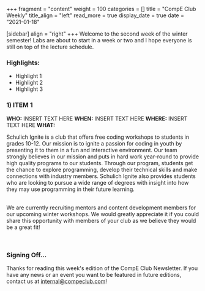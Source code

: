 +++
fragment = "content"
weight = 100
categories = []
title = "CompE Club Weekly"
title_align = "left"
read_more = true
display_date = true
date = "2021-01-18"

[sidebar]
align = "right"
+++
Welcome to the second week of the winter semester! Labs are about to start in a week or two and I hope everyone is still on top of the lecture schedule. 
<br/>

### Highlights:

* Highlight 1
* Highlight 2
* Highlight 3
  <br/>

### 1)  ITEM 1

<!--
Note, not all of these fields (who, what, etc.) are necessary.
Remove unnecessary fields. Remove this comment as well.
-->

**WHO:** INSERT TEXT HERE
**WHEN:**  INSERT TEXT HERE
**WHERE:** INSERT TEXT HERE
**WHAT:** <!--StartFragment-->

Schulich Ignite is a club that offers free coding workshops to students in grades 10-12. Our mission is to ignite a passion for coding in youth by presenting it to them in a fun and interactive environment. Our team strongly believes in our mission and puts in hard work year-round to provide high quality programs to our students. Through our program, students get the chance to explore programming, develop their technical skills and make connections with industry members. Schulich Ignite also provides students who are looking to pursue a wide range of degrees with insight into how they may use programming in their future learning.

\
We are currently recruiting mentors and content development members for our upcoming winter workshops. We would greatly appreciate it if you could share this opportunity with members of your club as we believe they would be a great fit!

<!--EndFragment-->
<br/>

### Signing Off...

Thanks for reading this week's edition of the CompE Club Newsletter.  If you have any news or an event you want to be featured in future editions, contact us at [internal@compeclub.com](mailto:internal@compeclub.com)!